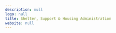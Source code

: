```yaml
---
description: null
logo: null
title: Shelter, Support & Housing Administration
website: null
---
```

